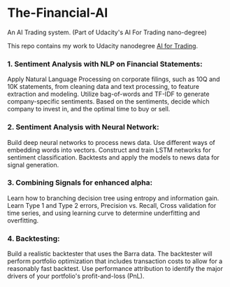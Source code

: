 # The-Financial-AI
An AI Trading system. (Part of Udacity's AI For Trading nano-degree)

This repo contains my work to Udacity nanodegree [AI for Trading](https://confirm.udacity.com/HZHKGJYS).

### 1. Sentiment Analysis with NLP on Financial Statements:
Apply Natural Language Processing on corporate filings, such as 10Q and 10K statements, from cleaning data and text processing, to feature extraction and modeling. Utilize bag-of-words and TF-IDF to generate company-specific sentiments. Based on the sentiments, decide which company to invest in, and the optimal time to buy or sell.

### 2. Sentiment Analysis with Neural Network:
Build deep neural networks to process news data. Use different ways of embedding words into vectors. Construct and train LSTM networks for sentiment classification. Backtests and apply the models to news data for signal generation.

### 3. Combining Signals for enhanced alpha:
Learn how to branching decision tree using entropy and information gain. Learn Type 1 and Type 2 errors, Precision vs. Recall, Cross validation for time series, and using learning curve to determine underfitting and overfitting.

### 4. Backtesting:
Build a realistic backtester that uses the Barra data. The backtester will perform portfolio optimization that includes transaction costs to allow for a reasonably fast backtest. Use performance attribution to identify the major drivers of your portfolio's profit-and-loss (PnL).

